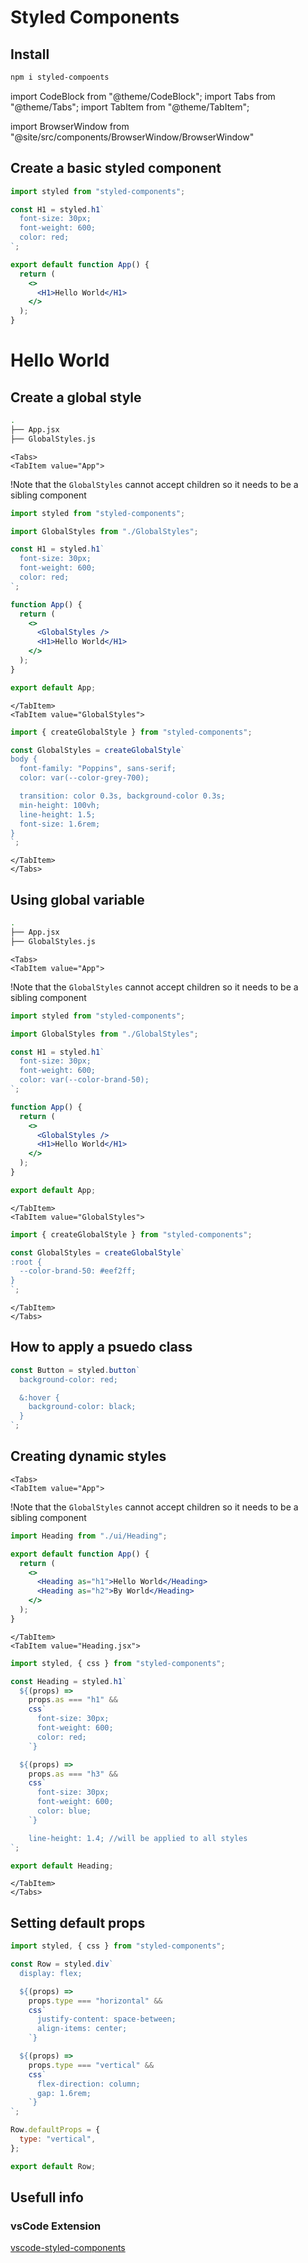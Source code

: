 # Styled Components

## Install

```bash
npm i styled-compoents
```

import CodeBlock from "@theme/CodeBlock";
import Tabs from "@theme/Tabs";
import TabItem from "@theme/TabItem";

import BrowserWindow from "@site/src/components/BrowserWindow/BrowserWindow"

## Create a basic styled component

```jsx
import styled from "styled-components";

const H1 = styled.h1`
  font-size: 30px;
  font-weight: 600;
  color: red;
`;

export default function App() {
  return (
    <>
      <H1>Hello World</H1>
    </>
  );
}
```

<BrowserWindow>
<h1 style={{fontSize: "30px", fontWeight: "30px", color: "red"}}>Hello World</h1>
</BrowserWindow>

## Create a global style

```bash title="Terminal"
.
├── App.jsx
├── GlobalStyles.js
```

```mdx-code-block
<Tabs>
<TabItem value="App">
```

!Note that the `GlobalStyles` cannot accept children so it needs to be a sibling component

```jsx
import styled from "styled-components";

import GlobalStyles from "./GlobalStyles";

const H1 = styled.h1`
  font-size: 30px;
  font-weight: 600;
  color: red;
`;

function App() {
  return (
    <>
      <GlobalStyles />
      <H1>Hello World</H1>
    </>
  );
}

export default App;
```

```mdx-code-block
</TabItem>
<TabItem value="GlobalStyles">
```

```js
import { createGlobalStyle } from "styled-components";

const GlobalStyles = createGlobalStyle`
body {
  font-family: "Poppins", sans-serif;
  color: var(--color-grey-700);

  transition: color 0.3s, background-color 0.3s;
  min-height: 100vh;
  line-height: 1.5;
  font-size: 1.6rem;
}
`;
```

```mdx-code-block
</TabItem>
</Tabs>
```

## Using global variable

```bash title="Terminal"
.
├── App.jsx
├── GlobalStyles.js
```

```mdx-code-block
<Tabs>
<TabItem value="App">
```

!Note that the `GlobalStyles` cannot accept children so it needs to be a sibling component

```jsx
import styled from "styled-components";

import GlobalStyles from "./GlobalStyles";

const H1 = styled.h1`
  font-size: 30px;
  font-weight: 600;
  color: var(--color-brand-50);
`;

function App() {
  return (
    <>
      <GlobalStyles />
      <H1>Hello World</H1>
    </>
  );
}

export default App;
```

```mdx-code-block
</TabItem>
<TabItem value="GlobalStyles">
```

```js
import { createGlobalStyle } from "styled-components";

const GlobalStyles = createGlobalStyle`
:root {
  --color-brand-50: #eef2ff;
}
`;
```

```mdx-code-block
</TabItem>
</Tabs>
```

## How to apply a psuedo class

```jsx
const Button = styled.button`
  background-color: red;

  &:hover {
    background-color: black;
  }
`;
```

## Creating dynamic styles

```mdx-code-block
<Tabs>
<TabItem value="App">
```

!Note that the `GlobalStyles` cannot accept children so it needs to be a sibling component

```jsx
import Heading from "./ui/Heading";

export default function App() {
  return (
    <>
      <Heading as="h1">Hello World</Heading>
      <Heading as="h2">By World</Heading>
    </>
  );
}
```

```mdx-code-block
</TabItem>
<TabItem value="Heading.jsx">
```

```js
import styled, { css } from "styled-components";

const Heading = styled.h1`
  ${(props) =>
    props.as === "h1" &&
    css`
      font-size: 30px;
      font-weight: 600;
      color: red;
    `}

  ${(props) =>
    props.as === "h3" &&
    css`
      font-size: 30px;
      font-weight: 600;
      color: blue;
    `}

    line-height: 1.4; //will be applied to all styles
`;

export default Heading;
```

```mdx-code-block
</TabItem>
</Tabs>
```

## Setting default props

```jsx
import styled, { css } from "styled-components";

const Row = styled.div`
  display: flex;

  ${(props) =>
    props.type === "horizontal" &&
    css`
      justify-content: space-between;
      align-items: center;
    `}

  ${(props) =>
    props.type === "vertical" &&
    css`
      flex-direction: column;
      gap: 1.6rem;
    `}
`;

Row.defaultProps = {
  type: "vertical",
};

export default Row;
```

## Usefull info

### vsCode Extension

[vscode-styled-components](https://marketplace.visualstudio.com/items?itemName=styled-components.vscode-styled-components)
